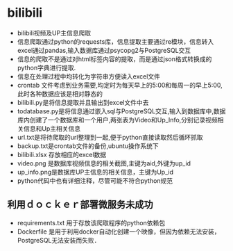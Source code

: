 # bilibili
* bilibili视频及UP主信息爬取
* 信息爬取通过python的requests库，信息提取主要通过re模块，信息转入excel通过pandas,输入数据库通过psycopg2与PostgreSQL交互
* 信息的爬取不是通过对html标签内容的提取，而是通过json格式转换成的python字典进行提取.
* 信息在处理过程中均转化为字符串方便读入excel文件
* crontab 文件考虑到业务需要,均定时为每天早上的5:00和每周一的早上5:00,此时各种数据应该是相对静态的
* bilibili.py是将信息提取并且输出到excel文件中去
* todatabase.py是将信息通过嵌入sql与PostgreSQL交互,输入到数据库中,数据库内创建了一个数据库和一个用户,两张表为Video和Up_Info,分别记录视频相关信息和Up主相关信息
* url.txt是将待爬取的url整理到一起,便于python直接读取然后循环抓取
* backup.txt是crontab文件的备份,ubuntu操作系统下
* bilibili.xlsx 存放相应的excel数据
* video.png 是数据库视频信息的相关截图,主键为aid,外键为up_id
* up_info.png是数据库UP主信息的相关信息，主键为Up_id
* python代码中也有详细注释，尽管可能不符合python规范

## 利用ｄｏｃｋｅｒ部署微服务未成功
* requirements.txt 用于存放该爬取程序的python依赖包
* Dockerfile 是用于利用docker自动化创建一个映像，但因为依赖无法安装，PostgreSQL无法安装而失败．
